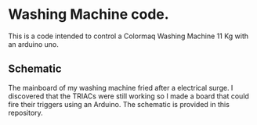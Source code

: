 # Washing Machine code.

This is a code intended to control a Colormaq Washing Machine 11 Kg with an
arduino uno. 

## Schematic

The mainboard of my washing machine fried after a electrical surge. I
discovered that the TRIACs were still working so I made a board that could fire
their triggers using an Arduino. The schematic is provided in this repository.
